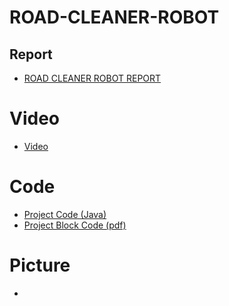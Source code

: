 # ROAD-CLEANER-ROBOT

## Report 
- [ROAD CLEANER ROBOT REPORT](https://drive.google.com/file/d/1nsHXy8Sw0PvDNHwyt2eP0yfL3b_efRcW/view?usp=sharing)
  
# Video
- [Video]()
# Code
- [Project Code (Java)](https://github.com/SaoSovannroth/WRO_ROAD-CLEANER-ROBOT/blob/main/Project%20Code)
- [Project Block Code (pdf)](https://drive.google.com/file/d/1BjMLO94BjKCHE6sqgelKWZGByBcQfjPN/view?usp=sharing)
# Picture
- []()
